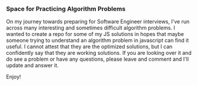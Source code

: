 ### Space for Practicing Algorithm Problems
On my journey towards preparing for Software Engineer interviews, I've run across many interesting and sometimes difficult algorithm problems. I wanted to create a repo for some of my JS solutions in hopes that maybe someone trying to understand an algorithm problem in javascript can find it useful. I cannot attest that they are the optimized solutions, but I can confidently say that they are working solutions. If you are looking over it and do see a problem or have any questions, please leave and comment and I'll update and answer it.

Enjoy!
